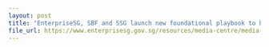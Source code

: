 ```yaml
---
layout: post
title: "EnterpriseSG, SBF and SSG launch new foundational playbook to help enterprises embark on sustainability"
file_url: https://www.enterprisesg.gov.sg/resources/media-centre/media-releases/2023/july/mr03523_enterprisesg-sbf-and-ssg-launch-new-foundational-playbook-to-help-enterprises-embark-on-sustainability
---
```

